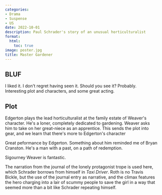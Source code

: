 ```yaml
---
categories:
- Drama
- Suspense
- US
date: 2022-10-01
description: Paul Schrader's story of an unusual horticulturalist
format:
  html:
    toc: true
image: poster.jpg
title: Master Gardener
---
```


## BLUF

I liked it. I don\'t regret having seen it. Should you see it? Probably.
Interesting plot and characters, and some great acting.

## Plot

Edgerton plays the lead horticulturalist at the family estate of
Weaver\'s character. He\'s a loner, completely dedicated to gardening.
Weaver asks him to take on her great-niece as an apprentice. This sends
the plot into gear, and we learn that there\'s more to Edgerton\'s
character

Great peformance by Edgerton. Something about him reminded me of Bryan
Cranston. He\'s a man with a past, on a path of redemption.

Sigourney Weaver is fantastic.

The narration from the journal of the lonely protagonist trope is used
here, which Schrader borrows from himself in *Taxi Driver*. Roth is no
Travis Bickle, but the use of the journal entry as narrative, and the
climax features the hero charging into a lair of scummy people to save
the girl in a way that seemed more than a bit like Schrader repeating
himself.
